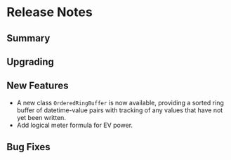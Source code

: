 # Release Notes

## Summary

<!-- Here goes a general summary of what this release is about -->

## Upgrading

<!-- Here goes notes on how to upgrade from previous versions, including deprecations and what they should be replaced with -->

## New Features

<!-- Here goes the main new features and examples or instructions on how to use them -->

* A new class `OrderedRingBuffer` is now available, providing a sorted ring buffer of datetime-value pairs with tracking of any values that have not yet been written.
* Add logical meter formula for EV power.

## Bug Fixes

<!-- Here goes notable bug fixes that are worth a special mention or explanation -->
